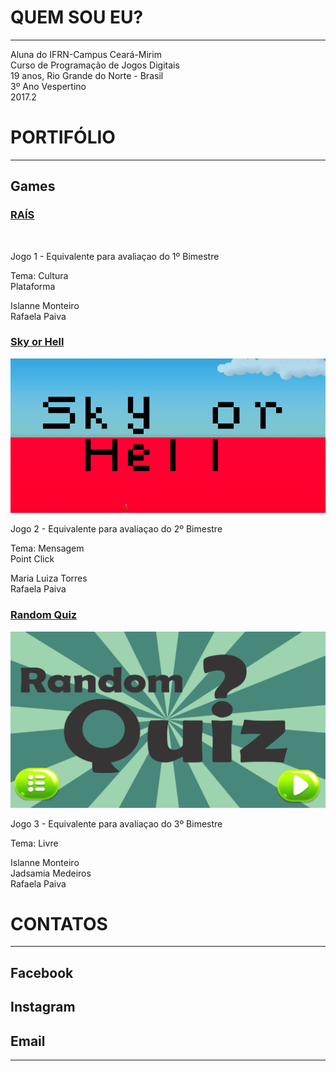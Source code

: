 # QUEM SOU EU?
* * * 

 Aluna do IFRN-Campus Ceará-Mirim  
 Curso de Programação de Jogos Digitais  
 19 anos, Rio Grande do Norte - Brasil  
 3º Ano Vespertino  
 2017.2  

# PORTIFÓLIO  

* * *  
  
## Games   

### [RAÍS](https://...)  

[![]()]()  

Jogo 1 - Equivalente para avaliaçao do 1º Bimestre

Tema: Cultura  
Plataforma  

Islanne Monteiro  
Rafaela Paiva  
  


### [Sky or Hell]()

[![](SoH.png)](https://rafaelapaivva.github.io/JogoSkyOrHelll/)  

Jogo 2 - Equivalente para avaliaçao do 2º Bimestre  

Tema: Mensagem   
Point Click  

Maria Luiza Torres  
Rafaela Paiva   

  

### [Random Quiz]()

[![](RQ.png)](https://jadsamiamedeiros.github.io/randomquiz/)    

Jogo 3 - Equivalente para avaliaçao do 3º Bimestre  

Tema: Livre  

Islanne Monteiro  
Jadsamia Medeiros  
Rafaela Paiva  

   

# CONTATOS  

* * *  
## Facebook  
 
 
## Instagram 

  
## Email  

* * *   
